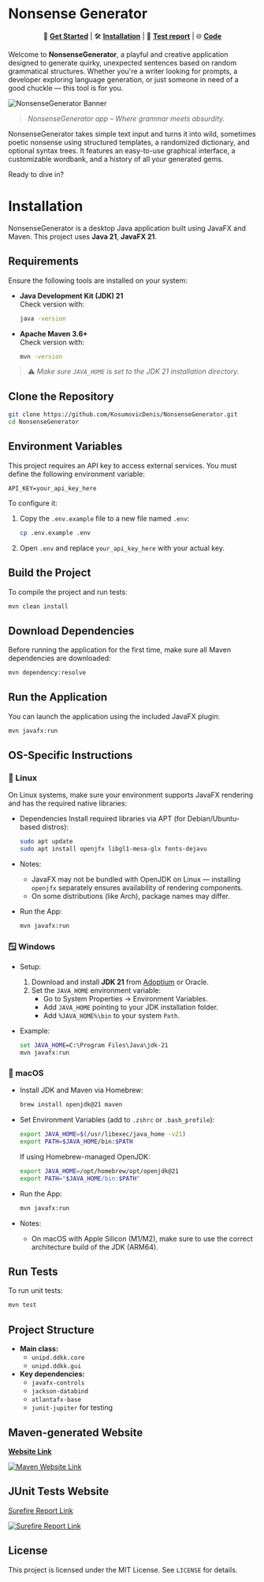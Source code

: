 # Nonsense Generator

<p align="center">
  🌟 <a href="https://nonsensegeneratorsite.netlify.app/"><strong>Get Started</strong></a> |
  🛠️ <a href="https://nonsensegeneratorsite.netlify.app/installation"><strong>Installation</strong></a> |
  🧪 <a href="https://nonsensegeneratorsite.netlify.app/reports/surefire.html"><strong>Test report</strong></a> |
  🌐 <a href="https://github.com/KosumovicDenis/NonsenseGenerator"><strong>Code</strong></a>
</p>

Welcome to **NonsenseGenerator**, a playful and creative application designed to generate quirky, unexpected sentences based on random grammatical structures. Whether you're a writer looking for prompts, a developer exploring language generation, or just someone in need of a good chuckle — this tool is for you.

![NonsenseGenerator Banner](/deliverables/img/preview.png)

> *NonsenseGenerator app – Where grammar meets absurdity.*

NonsenseGenerator takes simple text input and turns it into wild, sometimes poetic nonsense using structured templates, a randomized dictionary, and optional syntax trees. It features an easy-to-use graphical interface, a customizable wordbank, and a history of all your generated gems.

Ready to dive in?


# Installation

NonsenseGenerator is a desktop Java application built using JavaFX and Maven. This project uses **Java 21**, **JavaFX 21**.

## Requirements

Ensure the following tools are installed on your system:

- **Java Development Kit (JDK) 21**  
  Check version with:
  ```bash
  java -version
  ```
- **Apache Maven 3.6+**  
  Check version with:
  ```bash
  mvn -version
  ```

> ⚠️ *Make sure `JAVA_HOME` is set to the JDK 21 installation directory.*

## Clone the Repository

```bash
git clone https://github.com/KosumovicDenis/NonsenseGenerator.git
cd NonsenseGenerator
```
## Environment Variables

This project requires an API key to access external services. You must define the following environment variable:

```
API_KEY=your_api_key_here
```

To configure it:

1. Copy the `.env.example` file to a new file named `.env`:
   ```bash
   cp .env.example .env
   ```

2. Open `.env` and replace `your_api_key_here` with your actual key.

## Build the Project

To compile the project and run tests:

```bash
mvn clean install
```

## Download Dependencies

Before running the application for the first time, make sure all Maven dependencies are downloaded:

```bash
mvn dependency:resolve
```

## Run the Application

You can launch the application using the included JavaFX plugin:

```bash
mvn javafx:run
```

## OS-Specific Instructions

### 🐧 Linux

On Linux systems, make sure your environment supports JavaFX rendering and has the required native libraries:

- Dependencies
    Install required libraries via APT (for Debian/Ubuntu-based distros):
    ```bash
    sudo apt update
    sudo apt install openjfx libgl1-mesa-glx fonts-dejavu
    ```

- Notes:
    - JavaFX may not be bundled with OpenJDK on Linux — installing `openjfx` separately ensures availability of rendering components.
    - On some distributions (like Arch), package names may differ.

- Run the App:
    ```bash
    mvn javafx:run
    ```

### 🪟 Windows

- Setup:
    1. Download and install **JDK 21** from [Adoptium](https://adoptium.net) or Oracle.
    2. Set the `JAVA_HOME` environment variable:
       - Go to System Properties → Environment Variables.
       - Add `JAVA_HOME` pointing to your JDK installation folder.
       - Add `%JAVA_HOME%\bin` to your system `Path`.

- Example:
    ```cmd
    set JAVA_HOME=C:\Program Files\Java\jdk-21
    mvn javafx:run
    ```

### 🍎 macOS

- Install JDK and Maven via Homebrew:
    ```bash
    brew install openjdk@21 maven
    ```

- Set Environment Variables (add to `.zshrc` or `.bash_profile`):
    ```bash
    export JAVA_HOME=$(/usr/libexec/java_home -v21)
    export PATH=$JAVA_HOME/bin:$PATH
    ```

    If using Homebrew-managed OpenJDK:
    ```bash
    export JAVA_HOME=/opt/homebrew/opt/openjdk@21
    export PATH="$JAVA_HOME/bin:$PATH"
    ```

- Run the App:
    ```bash
    mvn javafx:run
    ```

- Notes:
    - On macOS with Apple Silicon (M1/M2), make sure to use the correct architecture build of the JDK (ARM64).


## Run Tests

To run unit tests:

```bash
mvn test
```

## Project Structure

- **Main class:**
    - `unipd.ddkk.core`
    - `unipd.ddkk.gui`
- **Key dependencies:**
  - `javafx-controls`
  - `jackson-databind`
  - `atlantafx-base`
  - `junit-jupiter` for testing

## Maven-generated Website

**[Website Link](https://nonsensegeneratorsite.netlify.app/site/index.html)**

[![Maven Website Link](/deliverables/img/maven-website.png)](https://nonsensegeneratorsite.netlify.app/site/index.html)

## JUnit Tests Website

[Surefire Report Link](https://nonsensegeneratorsite.netlify.app/reports/surefire.html)

[![Surefire Report Link](/deliverables/img/surefire-report.png)](https://nonsensegeneratorsite.netlify.app/reports/surefire.html)

## License

This project is licensed under the MIT License. See `LICENSE` for details.
